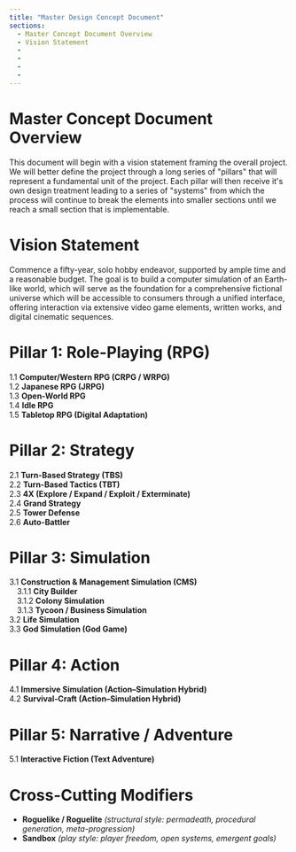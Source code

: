 ```yaml
---
title: "Master Design Concept Document"
sections:
  - Master Concept Document Overview
  - Vision Statement
  - 
  - 
  - 
  - 
---
```


# Master Concept Document Overview

This document will begin with a vision statement framing the overall project. We will better define the project through a long series of "pillars" that will represent a fundamental unit of the project. Each pillar will then receive it's own design treatment leading to a series of "systems" from which the process will continue to break the elements into smaller sections until we reach a small section that is implementable. 

# Vision Statement

Commence a fifty-year, solo hobby endeavor, supported by ample time and a reasonable budget. The goal is to build a computer simulation of an Earth-like world, which will serve as the foundation for a comprehensive fictional universe which will be accessible to consumers through a unified interface, offering interaction via extensive video game elements, written works, and digital cinematic sequences.

# Pillar 1: Role-Playing (RPG)
1.1 **Computer/Western RPG (CRPG / WRPG)**  
1.2 **Japanese RPG (JRPG)**  
1.3 **Open-World RPG**  
1.4 **Idle RPG**  
1.5 **Tabletop RPG (Digital Adaptation)**  

# Pillar 2: Strategy
2.1 **Turn-Based Strategy (TBS)**  
2.2 **Turn-Based Tactics (TBT)**  
2.3 **4X (Explore / Expand / Exploit / Exterminate)**  
2.4 **Grand Strategy**  
2.5 **Tower Defense**  
2.6 **Auto-Battler**

# Pillar 3: Simulation
3.1 **Construction & Management Simulation (CMS)**  
 3.1.1 **City Builder**  
 3.1.2 **Colony Simulation**  
 3.1.3 **Tycoon / Business Simulation**  
3.2 **Life Simulation**  
3.3 **God Simulation (God Game)**  

# Pillar 4: Action
4.1 **Immersive Simulation (Action–Simulation Hybrid)**  
4.2 **Survival-Craft (Action–Simulation Hybrid)**  

# Pillar 5: Narrative / Adventure
5.1 **Interactive Fiction (Text Adventure)**  

# Cross-Cutting Modifiers
- **Roguelike / Roguelite** *(structural style: permadeath, procedural generation, meta-progression)*  
- **Sandbox** *(play style: player freedom, open systems, emergent goals)*


